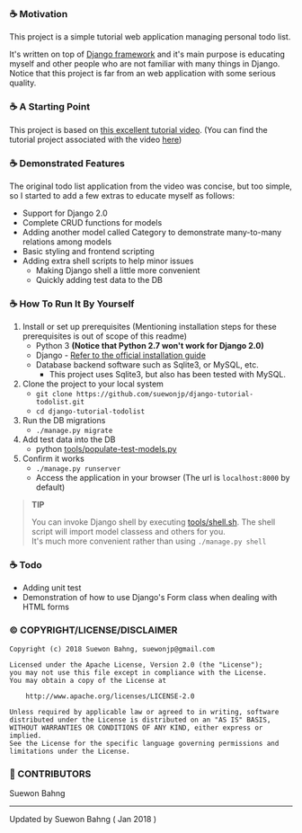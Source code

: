 ### :coffee: Motivation

This project is a simple tutorial web application managing personal todo list.

It's written on top of [Django framework](https://docs.djangoproject.com/) and it's main purpose is educating myself and other people who are not familiar with many things in Django. Notice that this project is far from an web application with some serious quality.

### :coffee: A Starting Point

This project is based on [this excellent tutorial video](https://www.youtube.com/watch?v=2yXfUPwlZTw&t=218s). (You can find the tutorial project associated with the video [here](https://github.com/bradtraversy/django-todolist))

### :coffee: Demonstrated Features

The original todo list application from the video was concise, but too simple, so I started to add a few extras to educate myself as follows:

- Support for Django 2.0
- Complete CRUD functions for models
- Adding another model called Category to demonstrate many-to-many relations among models
- Basic styling and frontend scripting
- Adding extra shell scripts to help minor issues
    - Making Django shell a little more convenient
    - Quickly adding test data to the DB 

### :coffee: How To Run It By Yourself

1. Install or set up prerequisites (Mentioning installation steps for these prerequisites is out of scope of this readme)  
    - Python 3 **(Notice that Python 2.7 won't work for Django 2.0)**
    - Django - [Refer to the official installation guide](https://docs.djangoproject.com/en/2.0/intro/install/)
    - Database backend software such as Sqlite3, or MySQL, etc.
        - This project uses Sqlite3, but also has been tested with MySQL.
1. Clone the project to your local system  
    - `git clone https://github.com/suewonjp/django-tutorial-todolist.git` 
    - `cd django-tutorial-todolist` 
1. Run the DB migrations  
    - `./manage.py migrate`
1. Add test data into the DB  
    - python [tools/populate-test-models.py](tools/populate-test-models.py)
1. Confirm it works  
    - `./manage.py runserver`
    - Access the application in your browser (The url is `localhost:8000` by default)


> **TIP**
>
> You can invoke Django shell by executing [tools/shell.sh](tools/shell.sh). The shell script will import model classess and others for you.  
> It's much more convenient rather than using `./manage.py shell`

### :coffee: Todo

- Adding unit test
- Demonstration of how to use Django's Form class when dealing with HTML forms

### :copyright: COPYRIGHT/LICENSE/DISCLAIMER

    Copyright (c) 2018 Suewon Bahng, suewonjp@gmail.com
    
    Licensed under the Apache License, Version 2.0 (the "License");
    you may not use this file except in compliance with the License.
    You may obtain a copy of the License at
    
        http://www.apache.org/licenses/LICENSE-2.0
    
    Unless required by applicable law or agreed to in writing, software
    distributed under the License is distributed on an "AS IS" BASIS,
    WITHOUT WARRANTIES OR CONDITIONS OF ANY KIND, either express or implied.
    See the License for the specific language governing permissions and
    limitations under the License.

### :busts_in_silhouette: CONTRIBUTORS
Suewon Bahng  

* * *
Updated by Suewon Bahng ( Jan 2018 )

